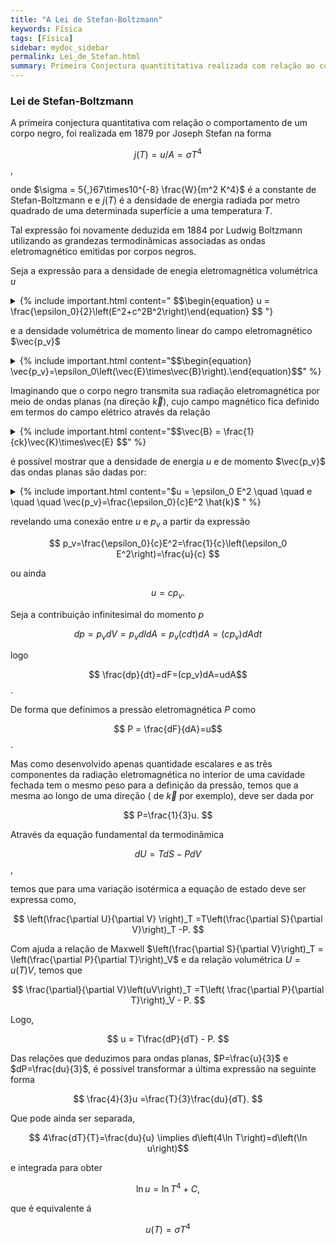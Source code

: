 ```yaml
---
title: "A Lei de Stefan-Boltzmann"
keywords: Física
tags: [Física]
sidebar: mydoc_sidebar
permalink: Lei_de_Stefan.html
summary: Primeira Conjectura quantititativa realizada com relação ao comportamento de um corpo negro.
---
```


### Lei de Stefan-Boltzmann

A primeira conjectura quantitativa com relação o comportamento de um corpo negro, foi realizada em 1879 por Joseph Stefan na forma

$$ j\left(T\right) = u/A = \sigma T^4 $$,

onde $\sigma = 5{,}67\times10^{-8} \frac{W}{m^2 K^4}$ é a constante de Stefan-Boltzmann e e $j(T)$ é a densidade de energia radiada por metro quadrado de uma determinada superfície a uma temperatura $T$.

Tal expressão foi novamente deduzida em $1884$ por Ludwig Boltzmann utilizando as grandezas termodinâmicas associadas as ondas eletromagnético emitidas por corpos negros.

Seja a expressão para a densidade de enegia eletromagnética volumétrica $u$

<details>  
<summary>{% include important.html content=" $$\begin{equation} u = \frac{\epsilon_0}{2}\left(E^2+c^2B^2\right)\end{equation} $$ "} </summary>  {% include note.html content="
  Seja o trabalho realizada pela força de lorentz

  \\( dW=\vec{F}\cdot d\vec{l} = q\left(\vec{E}+\vec{v}\times\vec{B}\right)\cdot\vec{v}dt= q\vec{E}\cdot\vec{v}dt \\)
  
  
  sendo $q\leftarrow \rho d^3r \implies q\vec{v}=\rho\vec{v}d^3r=\vec{J}d^3r$
  
 
 $$ \frac{dW}{dt}=-\frac{d}{dt}\int \frac{\epsilon_0}{2}\left(E^2+c^2B^2\right)d^3r-\oint \vec{S}\cdot\hat{n}d^2r $$
 
 Logo, tem-se que
 
 $$ \frac{dW}{dt}=\int d^3r \left(\vec{E}\cdot\vec{J} \right ) $$
 
 A partir da lei de Àmpere, a qual $\vec{J}=\frac{1}{\mu_0}\left(\vec{\nabla}\times\vec{B} \right )-\epsilon_0\dfrac{\partial\vec{E}}{\partial t}$, temos que
 
  $$ \vec{E}\cdot\vec{J}=\frac{1}{\mu_0}\vec{E}\cdot\left(\vec{\nabla}\times\vec{B} \right )-\epsilon_0\vec{E}\cdot\frac{\partial \vec{E}}{\partial t} $$
 
  mas  $\small{\vec{E}\cdot (\vec{\nabla}\times\vec{E}) = \vec{B}\cdot(\vec{\nabla}\times\vec{B})-\vec{\nabla}\cdot(\vec{E}\times\vec{B})}$, e para  $\small{\vec{\nabla}\times\vec{E}=-\frac{\partial \vec{E}}{\partial t}}$ então  $\small{\vec{E}\cdot (\vec{\nabla}\times\vec{E}) = -\vec{B}\cdot\frac{\partial \vec{B}}{\partial t}-\vec{\nabla}\cdot(\vec{E}\times\vec{B})}$.

  Permitindo reescrever a expressão para $\vec{E}\cdot\vec{J}$ na forma,


  $$ \small{\vec{E}\cdot\vec{J} = -c^2\epsilon_0\vec{B}\cdot\frac{\partial \vec{B}}{\partial t} -\epsilon_0 \vec{E} \cdot \dfrac{\partial\vec{E}}{\partial t} -\frac{1}{\mu_0}\vec{\nabla}\cdot(\vec{E}\times\vec{B})} $$


  Seja ainda,  $\vec{B}\cdot\frac{\partial \vec{B}}{\partial t}=\frac{1}{2}\frac{\partial}{\partial t}B^2 $ e $ \vec{E}\cdot\frac{\partial \vec{E}}{\partial t}=\frac{1}{2}\frac{\partial}{\partial t}E^2$, temos que

  $$\vec{E}\cdot\vec{J}=-\frac{\epsilon_0}{2}\left(E^2+c^2B^2\right)-\frac{1}{\mu_0}\vec{\nabla}\cdot(\vec{E}\times\vec{B}) $$
  
  Integrando a última expressão sobre todo o espaço temos a expressão para a potência $\frac{dW}{dt}$ transferida pela força eletromagnética, que tem a forma:

  $$\begin{equation}\scriptsize{\frac{dW}{dt}=-\frac{d}{dt}\int_V d^3r \frac{\epsilon_0}{2}(E^2+c^2B^2)-\int_V d^3r \frac{1}{\mu_0}\vec{\nabla}\cdot(\vec{E}\times\vec{B})} \end{equation}$$

  $$ \small{-\dfrac{d}{dt}\displaystyle\int_V d^3r \frac{\epsilon_0}{2}(E^2+c^2B^2)-\oint_S \frac{1}{\mu_0}(\vec{E}\times\vec{B})\cdot\hat{n} d^2r} $$
  
  Ou ainda
  
  $$\frac{dW}{dt}=-\frac{d}{dt} \int_V u d^3r-\oint_S \vec{S}\cdot\hat{n} d^2r $$
  
  Onde  $u=\frac{\epsilon_0}{2}(E^2+c^2B^2)$  e $\vec{S}=\frac{1}{\mu_0}(\vec{E}\times\vec{B})$, constituindo a teorema de Poyting que correlaciona a densidade energia do campo eletromagnético  $u$ com o fluxo do vetor de poyting  $\vec{S}$.

  " %}
  </details>
  
 
e a densidade volumétrica de momento linear do campo eletromagnético $\vec{p_v}$



<details>
  <summary>{% include important.html content="$$\begin{equation} \vec{p_v}=\epsilon_0\left(\vec{E}\times\vec{B}\right).\end{equation}$$" %} </summary>
  {% include note.html content="
Seja,

Para  $q \rightarrow \int_V \rho d^3r$, temos que a expressão anterior pode ser reescrita da forma

 $$\begin{equation} \frac{d}{dt}\vec{P_Mec}= \int_V \rho \left(\vec{E}+\vec{v}\times\vec{B} \right)d^3r= \int_V \left(\rho\vec{E}+\vec{J}\times\vec{B} \right)d^3r \end{equation}$$

 Onde  $ P_{Mec} $ é o momento total do sistema. Através das equações de maxwell,  $\rho=\epsilon_0\vec{\nabla}\vec{E}$ e  $\vec{J}=\frac{1}{\mu_0} (\vec{\nabla}\times\vec{B})-\epsilon_0\frac{\partial \vec{E}}{\partial t}$ é possível reescrever a expressão  $\rho\vec{E}+\vec{J}\vec{B}$ na forma:

 $$ \rho\vec{E}+\vec{J}\vec{B}=\epsilon_0\vec{E}(\vec{\nabla}\cdot\vec{E})+\epsilon_0\vec{B}\times\frac{\partial \vec{E}}{\partial t}-\frac{1}{\mu_0}\vec{B}\times(\vec{\nabla}\times\vec{B})  $$
 
  
 Para  $\vec{B}\times\dfrac{\partial}{\partial t}\vec{E}$ $=\frac{\partial}{\partial t}(\vec{E}\times\vec{B})$ $+\vec{E}\times\dfrac{\partial }{\partial t}\vec{B}$, temos que a última expressão também pode ser reconhecida como:

 $$ \rho\vec{E}+\vec{J}\vec{B}=\epsilon_0 \left(\vec{E}(\vec{\nabla}\cdot\vec{E})+c^2\vec{B}(\vec{\nabla}\cdot\vec{B}) \right)+\epsilon_0\vec{E}\times\frac{\partial \vec{B}}{\partial t} $$
 $$- \epsilon_0\frac{\partial}{\partial t}(\vec{E}\times\vec{B})-\epsilon_0 c^2\vec{B}\times(\vec{\nabla}\times\vec{B}) $$
 
Temos que,

 $$ \frac{d}{dt}\vec{P_{Mec}}+\frac{d}{dt} \int_V \epsilon_0(\vec{E}\times\vec{B})d^3r $$ 
 
 $$ =\epsilon_0 \int_V \left(\vec{E}\cdot(\vec{\nabla}\cdot\vec{E})+c^2\vec{B}\cdot(\vec{\nabla}\cdot\vec{B})+\vec{E}\times\frac{\partial}{\partial t}\vec{B}-c^2\vec{B}(\vec{\nabla}\times\vec{B}) \right)d^3r $$
 
 Possibilitando identificar o momento do campo eletromagnético como  $\vec{P_{Campo}}= \int_V \vec{p_v} d^3r $ onde  $\vec{p_v}=\epsilon_0(\vec{E}\times\vec{B})$ é a densidade de momento do campo eletromagnético.
 
" %}
</details>



Imaginando que o corpo negro transmita sua radiação eletromagnética por meio de ondas planas (na direção $\vec{k}$), cujo campo magnético fica definido em termos do campo elétrico através da relação

<details>
  <summary>{% include important.html content="$$\vec{B} = \frac{1}{ck}\vec{K}\times\vec{E} $$" %} </summary>
  {% include note.html content="
    No vácuo, onde não há fontes de cargas nem de correntes, as equações de Maxwell podem ser mostradas a satisfazer as equações de onda
  
  $$\begin{matrix} \nabla^2 \vec{E} = \frac{1}{c^2} \frac{\partial^2 \vec{E}}{\partial t^2} \\ \nabla^2 \vec{B} = \frac{1}{c^2} \frac{\partial^2 \vec{B}}{\partial t^2} \end{matrix}$$
  
  que possuem como solução
  
 $$ \vec{E}=\vec{E_0} e^{i(\vec{k}\cdot\vec{r}-\omega t)} \qquad \vec{B}=\vec{B_0} e^{i(\vec{k}\cdot\vec{r}-\omega t)}. $$
 
  Pela lei de Gauss nessas circunstânicas, $\vec{\nabla}\cdot\vec{E}=0$, assim, inserindo a solução para a onda plana na mesma, obtém-se:  
  
 $$ 0=\vec{\nabla}\cdot\left(\vec{E_0} e^{i(\vec{k}\cdot\vec{r}-\omega t)} \right) =\sum_i \frac{\partial}{\partial x_i} E_{0i} e^{i(\sum_l k_l x_l-\omega t)} $$
 
 $$ =\sum_i  E_{0i} \frac{\partial}{\partial x_i}  e^{i(\sum_l k_l x_l-\omega t)} =\sum_i E_{0i} \left(\sum_l ik_l \frac{\partial x_l}{\partial x_i}e^{i(\sum_l k_l x_l-\omega t)} \right) $$
 
 $$ =\sum_i E_{0i} \left(\sum_l ik_l \delta_{il} e^{i(\vec{k}\cdot\vec{r}-\omega t)} \right) =\sum_i E_{0i} \left(ik_i e^{i(\vec{k}\cdot\vec{r}-\omega t)} \right) =i\vec{k}\cdot\vec{E_0}e^{i(\vec{k}\cdot\vec{r}-\omega t)}=i \vec{k}\cdot\vec{E} $$
 
 Logo se deduz que $\vec{k}\cdot\vec{E}=0$. 
 
 De forma análoga, é possível mostrar que $\vec{k}\cdot\vec{B}=0$, ou seja, tanto o campo elétrico quanto o magnético, devem oscilar perpendicularmente a direção de propagação da onda plana.
 
 E por último, pela Lei de Faraday nestas circunstâncias, seja, $\vec{\nabla}\times\vec{E}=-\frac{\partial \vec{B}}{\partial t}$, temos
 
 $$\sum_{ijk} \epsilon_{ijk}\frac{\partial}{\partial x_j}E_k \hat{x_i} = \sum_{ijk} \epsilon_{ijk}E_{0k}\frac{\partial}{\partial x_j} e^{i(\sum_l k_l x_l-\omega t)} \hat{x_i} $$
 $$ \sum_{ijk} \epsilon_{ijk}E_{0k}\sum_l i k_l\frac{\partial  x_l}{\partial x_j} e^{i(\sum_l k_l x_l-\omega t)} \hat{x_i} =i\sum_{ijk} \epsilon_{ijk}  k_j \left(E_{0k}e^{i(\vec{k}\cdot \vec{r}-\omega t)} \right) \hat{x_i} $$
 $$   i \sum_{ijk} \epsilon_{ijk}  k_j E_k \hat{x_i}=i\vec{k}\times\vec{E}=-\frac{\partial \vec{B}}{\partial t} =-\sum_i E_{0i}\frac{\partial}{\partial t}e^{i(\vec{k}\cdot \vec{r}-\omega t)} $$
 
 $$ =-(-i\omega)\vec{B} \implies \vec{k}\times\vec{E} = \omega\vec{B} $$
 
 Ou ainda, a expressão a ser provada
 
 $$ \vec{B} = \frac{1}{\omega}\vec{k}\times\vec{E} = \frac{1}{ck}\vec{k}\times\vec{E}  $$
 
" %}
</details>

é possível mostrar que a densidade de energia $u$ e de momento $\vec{p_v}$ das ondas planas são dadas por:


<details>
  <summary>{% include important.html content="$u = \epsilon_0 E^2 \quad \quad e \quad \quad \vec{p_v}=\frac{\epsilon_0}{c}E^2 \hat{k}$ " %} </summary>
  {% include note.html content="
   Introduzindo a expressão de $B$ numa onda plana como obtido anteriormente na expressão para a densidade de energia eletromagnética
  
   $$ u =\frac{\epsilon_0}{2}\left(E^2+c^2B^2\right) =\frac{\epsilon_0}{2}\left(E^2+\frac{c^2}{c^2 k^2}(\vec{k}\times\vec{E})\cdot(\vec{k}\times\vec{E})\right),$$
   
  mas $(\vec{k}\times\vec{E})\cdot(\vec{k}\times\vec{E}) = \vec{k}\cdot\[\vec{E}\times(\vec{k}\times\vec{E})]=\vec{k}\cdot\[\vec{k}\cdot(\vec{E}\cdot\vec{E})-\vec{E}(\vec{E}\cdot\vec{k})]=k^2E^2$. 
  
  Logo
  
  $$ u=\frac{\epsilon_0}{2}\left(E^2+\frac{1}{k^2}k^2E^2\right) =\epsilon_0E^2$$
  
   
  
  " %}
</details>

revelando uma conexão entre $u$ e $p_v$ a partir da expressão

$$ p_v=\frac{\epsilon_0}{c}E^2=\frac{1}{c}\left(\epsilon_0 E^2\right)=\frac{u}{c} $$

ou ainda

$$ u = cp_v. $$

Seja a contribuição infinitesimal do momento $p$

$$ dp = p_v dV = p_v dl dA = p_v (cdt)dA = (cp_v)dAdt $$

logo

$$ \frac{dp}{dt}=dF=(cp_v)dA=udA$$.

De forma que definimos a pressão eletromagnética $P$ como


$$ P = \frac{dF}{dA}=u$$.

Mas como desenvolvido apenas quantidade escalares e as três componentes da radiação eletromagnética no interior de uma cavidade fechada tem o mesmo peso para a definição da pressão, temos que a mesma ao longo de uma direção ( de $\vec{k}$ por exemplo), deve ser dada por

$$ P=\frac{1}{3}u. $$

Através da equação fundamental da termodinâmica

$$ dU =TdS-PdV$$,

temos que para uma variação isotérmica a equação de estado deve ser expressa como,

$$ \left(\frac{\partial U}{\partial V} \right)_T =T\left(\frac{\partial S}{\partial V}\right)_T -P. $$

Com ajuda a relação de Maxwell $\left(\frac{\partial S}{\partial V}\right)_T = \left(\frac{\partial P}{\partial T}\right)_V$ e da relação volumétrica $U=u(T)V$, temos que

$$ \frac{\partial}{\partial V}\left(uV\right)_T =T\left( \frac{\partial P}{\partial T}\right)_V - P. $$

Logo,

$$ u = T\frac{dP}{dT} - P. $$

Das relações que deduzimos para ondas planas, $P=\frac{u}{3}$ e $dP=\frac{du}{3}$, é possível transformar a última expressão na seguinte forma

$$ \frac{4}{3}u =\frac{T}{3}\frac{du}{dT}. $$

Que pode ainda ser separada,

$$ 4\frac{dT}{T}=\frac{du}{u} \implies d\left(4\ln T\right)=d\left(\ln u\right)$$

e integrada para obter

$$\ln u =\ln T^4 + C, $$

que é equivalente á

$$ u(T)=\sigma T^4$$